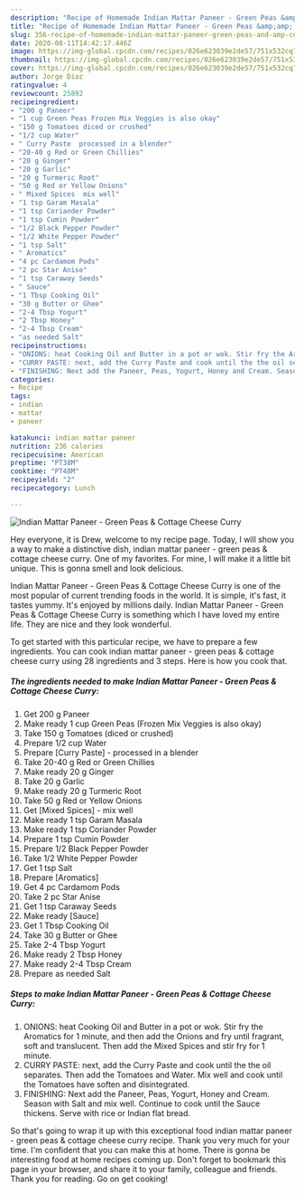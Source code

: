 ```yaml
---
description: "Recipe of Homemade Indian Mattar Paneer - Green Peas &amp;amp; Cottage Cheese Curry"
title: "Recipe of Homemade Indian Mattar Paneer - Green Peas &amp;amp; Cottage Cheese Curry"
slug: 356-recipe-of-homemade-indian-mattar-paneer-green-peas-and-amp-cottage-cheese-curry
date: 2020-08-11T14:42:17.446Z
image: https://img-global.cpcdn.com/recipes/026e623039e2de57/751x532cq70/indian-mattar-paneer-green-peas-cottage-cheese-curry-recipe-main-photo.jpg
thumbnail: https://img-global.cpcdn.com/recipes/026e623039e2de57/751x532cq70/indian-mattar-paneer-green-peas-cottage-cheese-curry-recipe-main-photo.jpg
cover: https://img-global.cpcdn.com/recipes/026e623039e2de57/751x532cq70/indian-mattar-paneer-green-peas-cottage-cheese-curry-recipe-main-photo.jpg
author: Jorge Diaz
ratingvalue: 4
reviewcount: 25892
recipeingredient:
- "200 g Paneer"
- "1 cup Green Peas Frozen Mix Veggies is also okay"
- "150 g Tomatoes diced or crushed"
- "1/2 cup Water"
- " Curry Paste  processed in a blender"
- "20-40 g Red or Green Chillies"
- "20 g Ginger"
- "20 g Garlic"
- "20 g Turmeric Root"
- "50 g Red or Yellow Onions"
- " Mixed Spices  mix well"
- "1 tsp Garam Masala"
- "1 tsp Coriander Powder"
- "1 tsp Cumin Powder"
- "1/2 Black Pepper Powder"
- "1/2 White Pepper Powder"
- "1 tsp Salt"
- " Aromatics"
- "4 pc Cardamom Pods"
- "2 pc Star Anise"
- "1 tsp Caraway Seeds"
- " Sauce"
- "1 Tbsp Cooking Oil"
- "30 g Butter or Ghee"
- "2-4 Tbsp Yogurt"
- "2 Tbsp Honey"
- "2-4 Tbsp Cream"
- "as needed Salt"
recipeinstructions:
- "ONIONS: heat Cooking Oil and Butter in a pot or wok. Stir fry the Aromatics for 1 minute, and then add the Onions and fry until fragrant, soft and translucent. Then add the Mixed Spices and stir fry for 1 minute."
- "CURRY PASTE: next, add the Curry Paste and cook until the the oil separates. Then add the Tomatoes and Water. Mix well and cook until the Tomatoes have soften and disintegrated."
- "FINISHING: Next add the Paneer, Peas, Yogurt, Honey and Cream. Season with Salt and mix well. Continue to cook until the Sauce thickens. Serve with rice or Indian flat bread."
categories:
- Recipe
tags:
- indian
- mattar
- paneer

katakunci: indian mattar paneer 
nutrition: 236 calories
recipecuisine: American
preptime: "PT38M"
cooktime: "PT48M"
recipeyield: "2"
recipecategory: Lunch

---
```



![Indian Mattar Paneer - Green Peas &amp; Cottage Cheese Curry](https://img-global.cpcdn.com/recipes/026e623039e2de57/751x532cq70/indian-mattar-paneer-green-peas-cottage-cheese-curry-recipe-main-photo.jpg)

Hey everyone, it is Drew, welcome to my recipe page. Today, I will show you a way to make a distinctive dish, indian mattar paneer - green peas &amp; cottage cheese curry. One of my favorites. For mine, I will make it a little bit unique. This is gonna smell and look delicious.



Indian Mattar Paneer - Green Peas &amp; Cottage Cheese Curry is one of the most popular of current trending foods in the world. It is simple, it's fast, it tastes yummy. It's enjoyed by millions daily. Indian Mattar Paneer - Green Peas &amp; Cottage Cheese Curry is something which I have loved my entire life. They are nice and they look wonderful.


To get started with this particular recipe, we have to prepare a few ingredients. You can cook indian mattar paneer - green peas &amp; cottage cheese curry using 28 ingredients and 3 steps. Here is how you cook that.

<!--inarticleads1-->

##### The ingredients needed to make Indian Mattar Paneer - Green Peas &amp; Cottage Cheese Curry:

1. Get 200 g Paneer
1. Make ready 1 cup Green Peas (Frozen Mix Veggies is also okay)
1. Take 150 g Tomatoes (diced or crushed)
1. Prepare 1/2 cup Water
1. Prepare  [Curry Paste] - processed in a blender
1. Take 20-40 g Red or Green Chillies
1. Make ready 20 g Ginger
1. Take 20 g Garlic
1. Make ready 20 g Turmeric Root
1. Take 50 g Red or Yellow Onions
1. Get  [Mixed Spices] - mix well
1. Make ready 1 tsp Garam Masala
1. Make ready 1 tsp Coriander Powder
1. Prepare 1 tsp Cumin Powder
1. Prepare 1/2 Black Pepper Powder
1. Take 1/2 White Pepper Powder
1. Get 1 tsp Salt
1. Prepare  [Aromatics]
1. Get 4 pc Cardamom Pods
1. Take 2 pc Star Anise
1. Get 1 tsp Caraway Seeds
1. Make ready  [Sauce]
1. Get 1 Tbsp Cooking Oil
1. Take 30 g Butter or Ghee
1. Take 2-4 Tbsp Yogurt
1. Make ready 2 Tbsp Honey
1. Make ready 2-4 Tbsp Cream
1. Prepare as needed Salt




<!--inarticleads2-->

##### Steps to make Indian Mattar Paneer - Green Peas &amp; Cottage Cheese Curry:

1. ONIONS: heat Cooking Oil and Butter in a pot or wok. Stir fry the Aromatics for 1 minute, and then add the Onions and fry until fragrant, soft and translucent. Then add the Mixed Spices and stir fry for 1 minute.
1. CURRY PASTE: next, add the Curry Paste and cook until the the oil separates. Then add the Tomatoes and Water. Mix well and cook until the Tomatoes have soften and disintegrated.
1. FINISHING: Next add the Paneer, Peas, Yogurt, Honey and Cream. Season with Salt and mix well. Continue to cook until the Sauce thickens. Serve with rice or Indian flat bread.




So that's going to wrap it up with this exceptional food indian mattar paneer - green peas &amp; cottage cheese curry recipe. Thank you very much for your time. I'm confident that you can make this at home. There is gonna be interesting food at home recipes coming up. Don't forget to bookmark this page in your browser, and share it to your family, colleague and friends. Thank you for reading. Go on get cooking!
